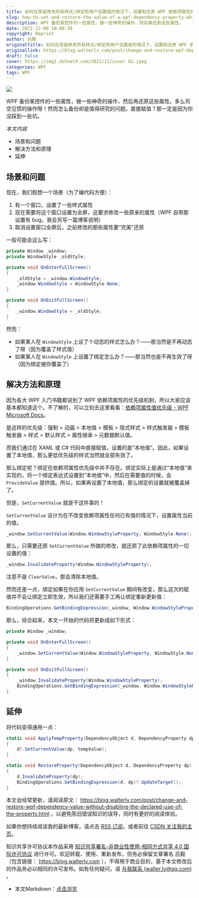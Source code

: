 ```yaml
---
title: 如何在保留原本所有样式/绑定和用户设置值的情况下，设置和还原 WPF 依赖项属性的值
slug: how-to-set-and-restore-the-value-of-a-wpf-dependency-property-while-preserving-all-original-styles-bindings-and-user-set-values
description: WPF 备份某控件的一些属性，做一些神奇的操作，然后再还原这些属性。
date: 2021-11-09 10:08:39
copyright: Reprint
author: 吕毅
originaltitle: 如何在保留原本所有样式/绑定和用户设置值的情况下，设置和还原 WPF 依赖项属性的值
originallink: https://blog.walterlv.com/post/change-and-restore-wpf-dependency-value-without-disabling-the-declared-use-of-the-property.html
draft: False
cover: https://img1.dotnet9.com/2021/11/cover_02.jpeg
categories: WPF
tags: WPF
---
```


![](https://img1.dotnet9.com/2021/11/cover_02.jpeg)

WPF 备份某控件的一些属性，做一些神奇的操作，然后再还原这些属性。多么司空见惯的操作呀！然而怎么备份却是值得研究的问题。直接赋值？那一定是因为你没踩到一些坑。

*本文内容*
- 场景和问题
- 解决方法和原理
- 延伸

## 场景和问题

现在，我们假想一个场景（为了编代码方便）：

1. 有一个窗口，设置了一些样式属性
2. 现在需要将这个窗口设置为全屏，这要求修改一些原来的属性（WPF 自带那设置有 bug，我会另写一篇博客说明）
3. 取消设置窗口全屏后，之前修改的那些属性要“完美”还原

一般可能会这么写：

```C#
private Window _window;
private WindowStyle _oldStyle;

private void OnEnterFullScreen()
{
    _oldStyle = _window.WindowStyle;
    _window.WindowStyle = WindowStyle.None;
}

private void OnExitFullScreen()
{
    _window.WindowStyle = _oldStyle;
}
```

然而：

- 如果某人在 `WindowStyle` 上设了个动态的样式怎么办？——那当然是不再动态了呀（因为覆盖了样式值）
- 如果某人在 `WindowStyle` 上设置了绑定怎么办？——那当然也是不再生效了呀（因为绑定被你覆盖了）

## 解决方法和原理

因为各大 WPF 入门书籍都说到了 WPF 依赖项属性的优先级机制，所以大家应该基本都知道这个。不了解的，可以立刻去这里看看：[依赖项属性值优先级 - WPF	Microsoft Docs](https://docs.microsoft.com/zh-cn/dotnet/framework/wpf/advanced/dependency-property-value-precedence#dependency-property-setting-precedence-list)。

是这样的优先级：强制 > 动画 > 本地值 > 模板 > 隐式样式 > 样式触发器 > 模板触发器 > 样式 > 默认样式 > 属性继承 > 元数据默认值。

而我们通过在 XAML 或 C# 代码中直接赋值，设置的是“本地值”。因此，如果设置了本地值，那么更低优先级的样式当然就全部失效了。

那么绑定呢？绑定在依赖项属性优先级中并不存在。绑定实际上是通过“本地值”来实现的，将一个绑定表达式设置到“本地值”中，然后在需要值的时候，会 `ProvideValue` 提供值。所以，如果再设置了本地值，那么绑定的设置就被覆盖掉了。

但是，`SetCurrentValue` 就是干这件事的！

`SetCurrentValue` 设计为在不改变依赖项属性任何已有值的情况下，设置属性当前的值。

```C#
_window.SetCurrentValue(Window.WindowStyleProperty, WindowStyle.None);
```

那么，只需要还原 `SetCurrentValue` 所做的修改，就还原了此依赖项属性的一切设置的值：

```C#
_window.InvalidateProperty(Window.WindowStyleProperty);
```

注意不是 `ClearValue`，那会清除本地值。

然而还差一点，绑定如果在你应用 `SetCurrentValue` 期间有改变，那么这次的赋值并不会让绑定立即生效，所以我们还需要手工再让绑定重新更新值：

```C#
BindingOperations.GetBindingExpression(_window, Window.WindowStyleProperty)?.UpdateTarget();
```

那么，综合起来，本文一开始的代码将更新成如下形式：

```C#
private Window _window;

private void OnEnterFullScreen()
{
    _window.SetCurrentValue(Window.WindowStyleProperty, WindowStyle.None);
}

private void OnExitFullScreen()
{
    _window.InvalidateProperty(Window.WindowStyleProperty);
    BindingOperations.GetBindingExpression(_window, Window.WindowStyleProperty)?.UpdateTarget();
}
```

## 延伸

将代码变得通用一点：

```C#
static void ApplyTempProperty(DependencyObject d, DependencyProperty dp, object tempValue)
{
    d?.SetCurrentValue(dp, tempValue);
}

static void RestoreProperty(DependencyObject d, DependencyProperty dp)
{
    d.InvalidateProperty(dp);
    BindingOperations.GetBindingExpression(d, dp)?.UpdateTarget();
}
```

本文会经常更新，请阅读原文： https://blog.walterlv.com/post/change-and-restore-wpf-dependency-value-without-disabling-the-declared-use-of-the-property.html ，以避免陈旧错误知识的误导，同时有更好的阅读体验。

如果你想持续阅读我的最新博客，请点击 [RSS 订阅](https://blog.walterlv.com/feed.xml)，或者前往 [CSDN 关注我的主页](https://walterlv.blog.csdn.net/)。

知识共享许可协议本作品采用 [知识共享署名-非商业性使用-相同方式共享 4.0 国际许可协议](https://creativecommons.org/licenses/by-nc-sa/4.0/) 进行许可。欢迎转载、使用、重新发布，但务必保留文章署名 吕毅 （包含链接： https://blog.walterlv.com ），不得用于商业目的，基于本文修改后的作品务必以相同的许可发布。如有任何疑问，请 [与我联系 (walter.lv@qq.com)](mailto:walter.lv@qq.com) 。

- 本文Markdown：[点击浏览](https://github.com/dotnet9/Assets.Dotnet9/blob/main/2021/11/2021-11-09_01.md)